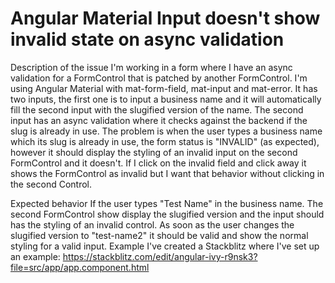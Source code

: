 
# Angular Material Input doesn't show invalid state on async validation

Description of the issue
I'm working in a form where I have an async validation for a FormControl that is patched by another FormControl.
I'm using Angular Material with mat-form-field, mat-input and mat-error.
It has two inputs, the first one is to input a business name and it will automatically fill the second input with the slugified version of the name. The second input has an async validation where it checks against the backend if the slug is already in use.
The problem is when the user types a business name which its slug is already in use, the form status is "INVALID" (as expected), however it should display the styling of an invalid input on the second FormControl and it doesn't. If I click on the invalid field and click away it shows the FormControl as invalid but I want that behavior without clicking in the second Control.

Expected behavior
If the user types "Test Name" in the business name. The second FormControl show display the slugified version and the input should has the styling of an invalid control. As soon as the user changes the slugified version to "test-name2" it should be valid and show the normal styling for a valid input.
Example
I've created a Stackblitz where I've set up an example: https://stackblitz.com/edit/angular-ivy-r9nsk3?file=src/app/app.component.html

        